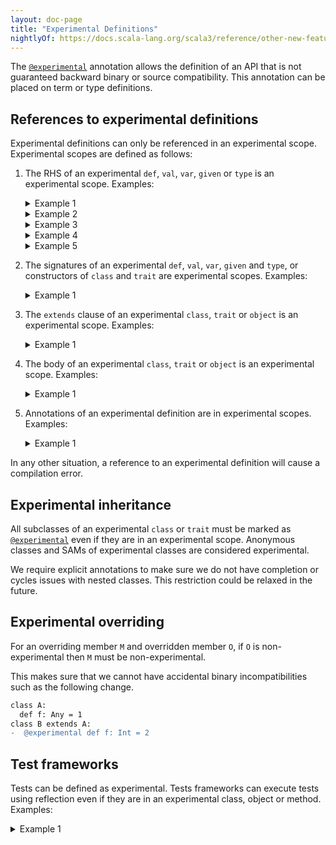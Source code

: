 ```yaml
---
layout: doc-page
title: "Experimental Definitions"
nightlyOf: https://docs.scala-lang.org/scala3/reference/other-new-features/experimental-defs.html
---
```


The [`@experimental`](https://scala-lang.org/api/3.x/scala/annotation/experimental.html) annotation allows the definition of an API that is not guaranteed backward binary or source compatibility.
This annotation can be placed on term or type definitions.

## References to experimental definitions

Experimental definitions can only be referenced in an experimental scope. Experimental scopes are defined as follows:

1. The RHS of an experimental `def`, `val`, `var`, `given` or `type` is an experimental scope. Examples:

   <details>
   <summary>Example 1</summary>

   ```scala
   import scala.annotation.experimental

   @experimental
   def x = ()

   def d1 = x // error: value x is marked @experimental and therefore ...
   @experimental def d2 = x

   val v1 = x // error: value x is marked @experimental and therefore ...
   @experimental val v2 = x

   var vr1 = x // error: value x is marked @experimental and therefore ...
   @experimental var vr2 = x

   lazy val lv1 = x // error: value x is marked @experimental and therefore ...
   @experimental lazy val lv2 = x
   ```
   </details>

   <details>
   <summary>Example 2</summary>

   ```scala
   import scala.annotation.experimental

   @experimental
   val x = ()

   @experimental
   def f() = ()

   @experimental
   object X:
     def fx() = 1

   def test1: Unit =
     f() // error: def f is marked @experimental and therefore ...
     x // error: value x is marked @experimental and therefore ...
     X.fx() // error: object X is marked @experimental and therefore ...
     import X.fx
     fx() // error: object X is marked @experimental and therefore ...

   @experimental
   def test2: Unit =
     // references to f, x and X are ok because `test2` is experimental
     f()
     x
     X.fx()
     import X.fx
     fx()
   ```
   </details>

   <details>
   <summary>Example 3</summary>

   ```scala
   import scala.annotation.experimental

   @experimental type E

   type A = E // error type E is marked @experimental and therefore ...
   @experimental type B = E
   ```
   </details>

   <details>
   <summary>Example 4</summary>

   ```scala
   import scala.annotation.experimental

   @experimental class A
   @experimental type X
   @experimental type Y = Int
   @experimental opaque type Z = Int

   def test: Unit =
     new A // error: class A is marked @experimental and therefore ...
     val i0: A = ??? // error: class A is marked @experimental and therefore ...
     val i1: X = ??? // error: type X is marked @experimental and therefore ...
     val i2: Y = ??? // error: type Y is marked @experimental and therefore ...
     val i2: Z = ??? // error: type Y is marked @experimental and therefore ...
     ()
   ```
   </details>

   <details>
   <summary>Example 5</summary>

   ```scala
   @experimental
   trait ExpSAM {
     def foo(x: Int): Int
   }
   def bar(f: ExpSAM): Unit = {} // error: error form rule 2

   def test: Unit =
     bar(x => x) // error: reference to experimental SAM
     ()
   ```
   </details>

2. The signatures of an experimental `def`, `val`, `var`, `given` and `type`, or constructors of `class` and `trait` are experimental scopes. Examples:

   <details>
   <summary>Example 1</summary>

   ```scala
   import scala.annotation.experimental

   @experimental def x = 2
   @experimental class A
   @experimental type X
   @experimental type Y = Int
   @experimental opaque type Z = Int

   def test1(
     p1: A, // error: class A is marked @experimental and therefore ...
     p2: List[A], // error: class A is marked @experimental and therefore ...
     p3: X, // error: type X is marked @experimental and therefore ...
     p4: Y, // error: type Y is marked @experimental and therefore ...
     p5: Z, // error: type Z is marked @experimental and therefore ...
     p6: Any = x // error: def x is marked @experimental and therefore ...
   ): A = ??? // error: class A is marked @experimental and therefore ...

   @experimental def test2(
     p1: A,
     p2: List[A],
     p3: X,
     p4: Y,
     p5: Z,
     p6: Any = x
   ): A = ???

   class Test1(
     p1: A, // error
     p2: List[A], // error
     p3: X, // error
     p4: Y, // error
     p5: Z, // error
     p6: Any = x // error
   ) {}

   @experimental class Test2(
     p1: A,
     p2: List[A],
     p3: X,
     p4: Y,
     p5: Z,
     p6: Any = x
   ) {}

   trait Test1(
     p1: A, // error
     p2: List[A], // error
     p3: X, // error
     p4: Y, // error
     p5: Z, // error
     p6: Any = x // error
   ) {}

   @experimental trait Test2(
     p1: A,
     p2: List[A],
     p3: X,
     p4: Y,
     p5: Z,
     p6: Any = x
   ) {}
   ```
   </details>

3. The `extends` clause of an experimental `class`, `trait` or `object` is an experimental scope. Examples:

   <details>
   <summary>Example 1</summary>

   ```scala
   import scala.annotation.experimental

   @experimental def x = 2

   @experimental class A1(x: Any)
   class A2(x: Any)


   @experimental class B1 extends A1(1)
   class B2 extends A1(1) // error: class A1 is marked @experimental and therefore marked @experimental and therefore ...

   @experimental class C1 extends A2(x)
   class C2 extends A2(x) // error def x is marked @experimental and therefore
   ```
   </details>

4. The body of an experimental `class`, `trait` or `object` is an experimental scope. Examples:

   <details>
   <summary>Example 1</summary>

   ```scala
   import scala.annotation.experimental

   @experimental def x = 2

   @experimental class A {
     def f = x // ok because A is experimental
   }

   @experimental class B {
     def f = x // ok because A is experimental
   }

   @experimental object C {
     def f = x // ok because A is experimental
   }

   @experimental class D {
     def f = {
       object B {
         x // ok because A is experimental
       }
     }
   }
   ```

   </details>

5. Annotations of an experimental definition are in experimental scopes. Examples:

   <details>
   <summary>Example 1</summary>

   ```scala
   import scala.annotation.experimental

   @experimental class myExperimentalAnnot extends scala.annotation.Annotation

   @myExperimentalAnnot // error
   def test: Unit = ()

   @experimental
   @myExperimentalAnnot
   def test: Unit = ()
   ```

   </details>

In any other situation, a reference to an experimental definition will cause a compilation error.

## Experimental inheritance

All subclasses of an experimental `class` or `trait` must be marked as [`@experimental`](https://scala-lang.org/api/3.x/scala/annotation/experimental.html) even if they are in an experimental scope.
Anonymous classes and SAMs of experimental classes are considered experimental.

We require explicit annotations to make sure we do not have completion or cycles issues with nested classes. This restriction could be relaxed in the future.

## Experimental overriding

For an overriding member `M` and overridden member `O`, if `O` is non-experimental then `M` must be non-experimental.

This makes sure that we cannot have accidental binary incompatibilities such as the following change.
```diff
class A:
  def f: Any = 1
class B extends A:
-  @experimental def f: Int = 2
```

## Test frameworks

Tests can be defined as experimental. Tests frameworks can execute tests using reflection even if they are in an experimental class, object or method. Examples:

<details>
<summary>Example 1</summary>

Test that touch experimental APIs can be written as follows

```scala
import scala.annotation.experimental

@experimental def x = 2

class MyTests {
  /*@Test*/ def test1 = x // error
  @experimental /*@Test*/ def test2 = x
}

@experimental
class MyExperimentalTests {
  /*@Test*/ def test1 = x
  /*@Test*/ def test2 = x
}
```

</details>
